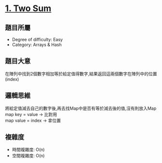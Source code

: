 # [1. Two Sum](https://leetcode.com/problems/two-sum/)

## 題目所屬
- Degree of difficulty: Easy
- Category: Arrays & Hash

## 題目大意
在陣列中找到2個數字相加等於給定值得數字,結果返回這兩個數字在陣列中的位置(index)

## 邏輯思維
將給定值減去自己的數字後,再去找Map中是否有等於減去後的值,沒有則放入Map</br>
map key = value -> 比對用</br>
map value = index -> 拿位置

## 複雜度
- 時間複雜度: O(n)
- 空間複雜度: O(n)